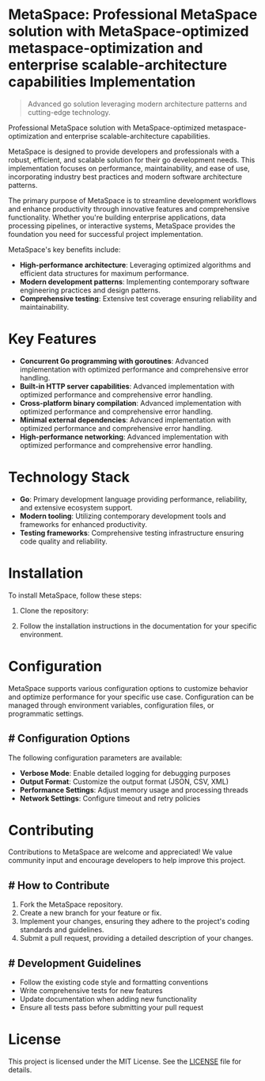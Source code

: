 <!-- fallback_MetaSpace_20250803192959_44187 -->

# MetaSpace: Professional MetaSpace solution with MetaSpace-optimized metaspace-optimization and enterprise scalable-architecture capabilities Implementation
> Advanced go solution leveraging modern architecture patterns and cutting-edge technology.

Professional MetaSpace solution with MetaSpace-optimized metaspace-optimization and enterprise scalable-architecture capabilities.

MetaSpace is designed to provide developers and professionals with a robust, efficient, and scalable solution for their go development needs. This implementation focuses on performance, maintainability, and ease of use, incorporating industry best practices and modern software architecture patterns.

The primary purpose of MetaSpace is to streamline development workflows and enhance productivity through innovative features and comprehensive functionality. Whether you're building enterprise applications, data processing pipelines, or interactive systems, MetaSpace provides the foundation you need for successful project implementation.

MetaSpace's key benefits include:

* **High-performance architecture**: Leveraging optimized algorithms and efficient data structures for maximum performance.
* **Modern development patterns**: Implementing contemporary software engineering practices and design patterns.
* **Comprehensive testing**: Extensive test coverage ensuring reliability and maintainability.

# Key Features

* **Concurrent Go programming with goroutines**: Advanced implementation with optimized performance and comprehensive error handling.
* **Built-in HTTP server capabilities**: Advanced implementation with optimized performance and comprehensive error handling.
* **Cross-platform binary compilation**: Advanced implementation with optimized performance and comprehensive error handling.
* **Minimal external dependencies**: Advanced implementation with optimized performance and comprehensive error handling.
* **High-performance networking**: Advanced implementation with optimized performance and comprehensive error handling.

# Technology Stack

* **Go**: Primary development language providing performance, reliability, and extensive ecosystem support.
* **Modern tooling**: Utilizing contemporary development tools and frameworks for enhanced productivity.
* **Testing frameworks**: Comprehensive testing infrastructure ensuring code quality and reliability.

# Installation

To install MetaSpace, follow these steps:

1. Clone the repository:


2. Follow the installation instructions in the documentation for your specific environment.

# Configuration

MetaSpace supports various configuration options to customize behavior and optimize performance for your specific use case. Configuration can be managed through environment variables, configuration files, or programmatic settings.

## # Configuration Options

The following configuration parameters are available:

* **Verbose Mode**: Enable detailed logging for debugging purposes
* **Output Format**: Customize the output format (JSON, CSV, XML)
* **Performance Settings**: Adjust memory usage and processing threads
* **Network Settings**: Configure timeout and retry policies

# Contributing

Contributions to MetaSpace are welcome and appreciated! We value community input and encourage developers to help improve this project.

## # How to Contribute

1. Fork the MetaSpace repository.
2. Create a new branch for your feature or fix.
3. Implement your changes, ensuring they adhere to the project's coding standards and guidelines.
4. Submit a pull request, providing a detailed description of your changes.

## # Development Guidelines

* Follow the existing code style and formatting conventions
* Write comprehensive tests for new features
* Update documentation when adding new functionality
* Ensure all tests pass before submitting your pull request

# License

This project is licensed under the MIT License. See the [LICENSE](https://github.com/xgek/MetaSpace/blob/main/LICENSE) file for details.
